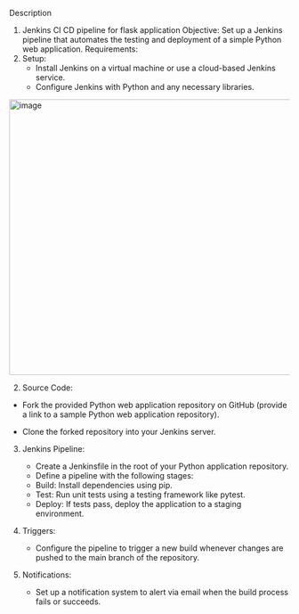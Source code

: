 Description
1. Jenkins CI CD pipeline for flask application
Objective:
Set up a Jenkins pipeline that automates the testing and deployment of a simple Python web application.
Requirements:
1. Setup:
   - Install Jenkins on a virtual machine or use a cloud-based Jenkins service.
   - Configure Jenkins with Python and any necessary libraries.
 <img width="654" height="495" alt="image" src="https://github.com/user-attachments/assets/5f11ef43-aec2-4c53-a5f6-21304e438b6d" />

2. Source Code:
  - Fork the provided Python web application repository on GitHub (provide a link to a sample Python web application repository).
 
  - Clone the forked repository into your Jenkins server.

3. Jenkins Pipeline:
   - Create a Jenkinsfile in the root of your Python application repository.
   - Define a pipeline with the following stages:
    - Build: Install dependencies using pip.
    - Test: Run unit tests using a testing framework like pytest.
    - Deploy: If tests pass, deploy the application to a staging environment.
 

4. Triggers:
   - Configure the pipeline to trigger a new build whenever changes are pushed to the main branch of the repository.
 
 
5. Notifications:
   - Set up a notification system to alert via email when the build process fails or succeeds.


